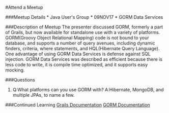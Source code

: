 #Attend a Meetup

###Meetup Details
    * Java User's Group
    * 09NOV17
    * GORM Data Services

###Description of Meetup
The presenter discussed GORM, formerly a part of Grails, but now available for standalone use with a variety of platforms. GORM(Groovy Object Relational Mapping) code is not bound to your database, and supports a number of query avenues, including dynamic finders, criteria, where statements, and HQL(Hibernate Query Language). One advantage of using GORM Data Services is defense against SQL injection. GORM Data Services was described as efficient because there is less code to write, it is compile time optimized, and it supports easy mocking.

###Questions
1. Q:What platforms can you use GORM with? A:Hibernate, MongoDB, and multiple JPAs, to name a few.

###Continued Learning
[Grails Documentation](http://docs.grails.org/latest/guide/single.html)
[GORM Documentation](http://gorm.grails.org/latest/hibernate/manual/index.html)
